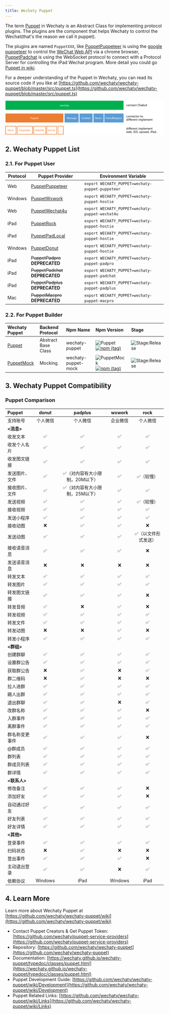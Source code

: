 ```yaml
---
title: Wechaty Puppet
---
```


<!-- A channel is a connection between communication applications and a bot. A bot, registered with Azure, uses channels to facilitate the communication with users. -->

<!-- WhatsApp is the most popular OTT app in many parts of the world. With the WhatsApp Business API with Twilio, you can reach more than 1.5 billion WhatsApp users. You can send notifications, have two-way conversations, or build chatbots. If you're trying to reach – and better converse with – users in LATAM, EMEA, and APAC, you need to consider using WhatsApp. -->

<!-- :::
The WhatsApp Business API with Twilio is now available in an early-access program, to allow developers to start building and prototyping in a sandbox. To launch apps in production, start by requesting access to enable WhatsApp on your Twilio number. WhatsApp is currently providing this access in a limited availability program, for which WhatsApp approval is required for all customers who wish to create their own profiles.
::: -->

The term [Puppet](https://github.com/wechaty/wechaty/wiki/Puppet) in Wechaty is an Abstract Class for implementing protocol plugins. The plugins are the component that helps Wechaty to control the Wechat\(that's the reason we call it puppet\).

The plugins are named `PuppetXXX`, like [PuppetPuppeteer](https://github.com/wechaty/wechaty-puppet-puppeteer) is using the [google puppeteer](https://github.com/GoogleChrome/puppeteer) to control the [WeChat Web API](https://wx.qq.com) via a chrome browser, [PuppetPadchat](https://github.com/lijiarui/wechaty-puppet-padchat) is using the WebSocket protocol to connect with a Protocol Server for controlling the iPad Wechat program. More detail you could go [Puppet in wiki](https://github.com/wechaty/wechaty-puppet/wiki).

For a deeper understanding of the Puppet in Wechaty, you can read its source code if you like at [https://github.com/wechaty/wechaty-puppet/blob/master/src/puppet.ts](https://github.com/wechaty/wechaty-puppet/blob/master/src/puppet.ts)

![Puppet Structure](../../static/img/docs/architecture.png)

## 2. Wechaty Puppet List

### 2.1. For Puppet User

| Protocol | Puppet Provider | Environment Variable |
| --- | --- | --- |
| Web | [PuppetPuppeteer](https://github.com/wechaty/wechaty-puppet-puppeteer) | `export WECHATY_PUPPET=wechaty-puppet-puppeteer` |
| Windows | [PuppetWxwork](https://github.com/juzibot/wxwork-tester) | `export WECHATY_PUPPET=wechaty-puppet-hostie` |
| Web | [PuppetWechat4u](https://github.com/wechaty/wechaty-puppet-wechat4u) | `export WECHATY_PUPPET=wechaty-puppet-wechat4u` |
| iPad | [PuppetRock](https://github.com/wechaty/puppet-service-providers) | `export WECHATY_PUPPET=wechaty-puppet-hostie` |
| iPad | [PuppetPadLocal](https://github.com/wechaty/puppet-service-providers) | `export WECHATY_PUPPET=wechaty-puppet-hostie` |
| Windows | [PuppetDonut](https://github.com/wechaty/puppet-service-providers) | `export WECHATY_PUPPET=wechaty-puppet-hostie` |
| iPad | ~~PuppetPadpro~~ **DEPRECATED** | `export WECHATY_PUPPET=wechaty-puppet-padpro` |
| iPad | ~~PuppetPadchat~~ **DEPRECATED** | `export WECHATY_PUPPET=wechaty-puppet-padchat` |
| iPad | ~~PuppetPadplus~~ **DEPRECATED** | `export WECHATY_PUPPET=wechaty-puppet-padplus` |
| Mac | ~~PuppetMacpro~~ **DEPRECATED** | `export WECHATY_PUPPET=wechaty-puppet-macpro` |

### 2.2. For Puppet Builder

| Wechaty Puppet | Backend Protocol | Npm Name | Npm Version | Stage |
| :--- | :--- | :--- | :--- | :--- |
| [Puppet](https://github.com/wechaty/wechaty-puppet) | Abstract Base Class | wechaty-puppet | ![Puppet](https://badge.fury.io/js/wechaty-puppet.svg)   [![npm \(tag\)](https://img.shields.io/npm/v/wechaty-puppet/next.svg)](https://www.npmjs.com/package/wechaty-puppet?activeTab=versions) | ![Stage:Release](https://img.shields.io/badge/Stage-Release-green.svg) |
| [PuppetMock](https://github.com/wechaty/wechaty-puppet-mock) | Mocking | wechaty-puppet-mock | ![PuppetMock](https://badge.fury.io/js/wechaty-puppet-mock.svg)   [![npm \(tag\)](https://img.shields.io/npm/v/wechaty-puppet-mock/next.svg)](https://www.npmjs.com/package/wechaty-puppet-mock?activeTab=versions) | ![Stage:Release](https://img.shields.io/badge/Stage-Release-green.svg) |

## 3. Wechaty Puppet Compatibility

### Puppet Comparison

Puppet | donut | padplus | wxwork | rock
:---|:---:|:---:| :---:| :---:
支持账号|个人微信|个人微信|企业微信|个人微信
**<消息>**|  |  |  |
收发文本| ✅  | ✅  |✅ |✅
收发个人名片| ✅  |✅   |✅ |✅
收发图文链接| ✅  |✅   |✅ |✅
发送图片、文件| ✅  | ✅（对内容有大小限制，20M以下）  |✅ |✅（较慢）
接收图片、文件| ✅  | ✅（对内容有大小限制，25M以下）  |✅ |✅
发送视频| ✅  | ✅   |✅ |✅（较慢）
接收视频| ✅  | ✅   |✅ |✅
发送小程序| ✅  | ✅   |✅ |✅
接收动图| ❌  | ✅   |✅|❌
发送动图| ✅  | ✅  |✅ |✅（以文件形式发送）
接收语音消息| ✅  | ✅   |✅|❌
发送语音消息| ❌  | ❌  |❌ |❌
转发文本| ✅  | ✅   |✅ |✅
转发图片| ✅  | ✅  |✅ |✅
转发图文链接| ✅  | ✅  |✅|❌
转发音频| ✅ | ❌   |✅ |❌
转发视频| ✅  | ✅   |✅ |✅
转发文件| ✅  | ✅   |✅|✅
转发动图| ❌  | ❌   |✅| ❌
转发小程序| ✅ | ✅   |✅ |✅
**<群组>**|   |    |
创建群聊|✅|✅ |✅|✅
设置群公告|✅|✅|✅|✅
获取群公告|❌|✅|❌|✅
群二维码|❌|✅ |❌|❌
拉人进群|✅|✅ |✅|✅
踢人出群|✅|✅ |✅|✅
退出群聊|✅|✅ |❌|✅
改群名称|✅|✅ |✅|❌
入群事件|✅|✅ |✅|✅
离群事件|✅|✅ |✅|✅
群名称变更事件|✅|✅|✅|❌
@群成员|✅|✅|✅|✅
群列表|✅|✅ |✅|✅
群成员列表|✅|✅|✅|✅
群详情|✅|✅|✅|✅
**<联系人>**|  |   |
修改备注|✅|✅ |✅|❌
添加好友|✅|✅|✅|❌
自动通过好友|✅|✅|✅|✅
好友列表|✅|✅ |✅|✅
好友详情|✅|✅|✅|✅
**<其他>**|  |   |
登录事件|✅|✅|✅|✅
扫码状态|❌|✅|❌|❌
登出事件|✅|✅|✅|❌
主动退出登录|✅|✅|❌|✅
依赖协议|Windows|iPad| Windows|iPad

## 4. Learn More

Learn more about Wechaty Puppet at [https://github.com/wechaty/wechaty-puppet/wiki](https://github.com/wechaty/wechaty-puppet/wiki)

* Contact Puppet Creators & Get Puppet Token: [https://github.com/wechaty/puppet-service-providers](https://github.com/wechaty/puppet-service-providers)
* Repository: [https://github.com/wechaty/wechaty-puppet](https://github.com/wechaty/wechaty-puppet)
* Documentation: [https://wechaty.github.io/wechaty-puppet/typedoc/classes/puppet.html](https://wechaty.github.io/wechaty-puppet/typedoc/classes/puppet.html)
* Puppet Development Guide: [https://github.com/wechaty/wechaty-puppet/wiki/Development](https://github.com/wechaty/wechaty-puppet/wiki/Development)
* Puppet Related Links: [https://github.com/wechaty/wechaty-puppet/wiki/Links](https://github.com/wechaty/wechaty-puppet/wiki/Links)
